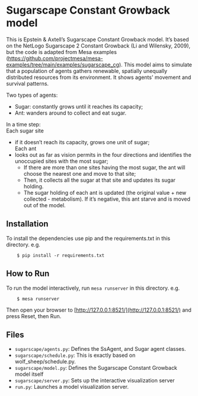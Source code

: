 # Sugarscape Constant Growback model

This is Epstein & Axtell’s Sugarscape Constant Growback model. It’s based on the NetLogo Sugarscape 2 Constant Growback (Li and Wilensky, 2009), but the code is adapted from Mesa examples (https://github.com/projectmesa/mesa-examples/tree/main/examples/sugarscape_cg). This model aims to simulate that a population of agents gathers renewable, spatially unequally distributed resources from its environment. It shows agents' movement and survival patterns. 

Two types of agents:  
- Sugar: constantly grows until it reaches its capacity;  
- Ant: wanders around to collect and eat sugar.    


      
In a time step:  
Each sugar site  
- if it doesn’t reach its capacity, grows one unit of sugar;   
Each ant
- looks out as far as vision permits in the four directions and identifies the unoccupied sites with the most sugar;
  - If there are more than one sites having the most sugar, the ant will choose the nearest one and move to that site;  
  - Then, it collects all the sugar at that site and updates its sugar holding.
  - The sugar holding of each ant is updated (the original value + new collected - metabolism). If it’s negative, this ant starve and is moved out of the model.


## Installation

To install the dependencies use pip and the requirements.txt in this directory. e.g.

```
    $ pip install -r requirements.txt
```

## How to Run

To run the model interactively, run ``mesa runserver`` in this directory. e.g.

```
    $ mesa runserver
```

Then open your browser to [http://127.0.0.1:8521/](http://127.0.0.1:8521/) and press Reset, then Run.

## Files

* ``sugarscape/agents.py``: Defines the SsAgent, and Sugar agent classes.
* ``sugarscape/schedule.py``: This is exactly based on wolf_sheep/schedule.py.
* ``sugarscape/model.py``: Defines the Sugarscape Constant Growback model itself
* ``sugarscape/server.py``: Sets up the interactive visualization server
* ``run.py``: Launches a model visualization server.
